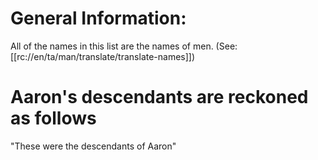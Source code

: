 # General Information:

All of the names in this list are the names of men. (See: [[rc://en/ta/man/translate/translate-names]])

# Aaron's descendants are reckoned as follows

"These were the descendants of Aaron"

